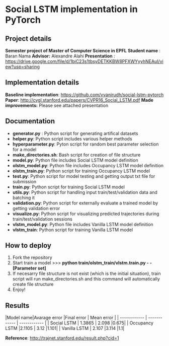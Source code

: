 # Social LSTM implementation in PyTorch

## Project details
**Semester project of Master of Computer Science in EPFL**
**Student name** : Baran Nama
**Advisor:** Alexandre Alahi
**Presentation** : https://drive.google.com/file/d/1biC23s1tbsyDETKKBW8PFXWYyyhNEAuI/view?usp=sharing

## Implementation details
**Baseline implementation**: https://github.com/vvanirudh/social-lstm-pytorch
**Paper**: http://cvgl.stanford.edu/papers/CVPR16_Social_LSTM.pdf
**Made improvements:** Please see attached presentation

## Documentation
- **generator.py** : Python script for generating artifical datasets
- **helper.py**: Python script includes various helper methods
- **hyperparameter.py**: Pyton script for random best parameter selection for a model
- **make_directories.sh**: Bash script for creation of file structure
- **model.py**: Python file includes Social LSTM model definition
- **olstm_model.py**: Python file includes Occupancy LSTM model definition
- **olstm_train.py**: Python script for training Occupancy LSTM model
- **test.py**: Python script for model testing and getting output txt file for submission
- **train.py**: Python script for training Social LSTM model
- **utils.py**: Python script for handling input train/test/validation data and batching it
- **validation.py**: Python script for externally evaluate a trained model by getting validation error
- **visualize.py**: Python script for visualizing predicted trajectories during train/test/validation sessions
- **vlstm_model.py**: Python file includes Vanilla LSTM model definition
- **vlstm_train**: Python script for training Vanilla LSTM model

## How to deploy
1. Fork the repository 
2.  Start train a model >>> **python train/olstm_train/vlstm.train.py - -[Parameter set]**
3. If necesarry file structure is not exist (which is the initial situation), train script will run make_directories.sh and this command will automatically create file structure
4. Enjoy!

## Results
|Model name|Avarage error   |Final error   | Mean error  |
| ------------ | ------------ | ------------ |
| Social LSTM  |  1.3865 |  2.098 |0.675|
| Occupancy LSTM  |2.1105   | 3.12  |1.101|
| Vanilla LSTM  | 2.107  |3.114   |1.1|

**Reference**: http://trajnet.stanford.edu/result.php?cid=1

